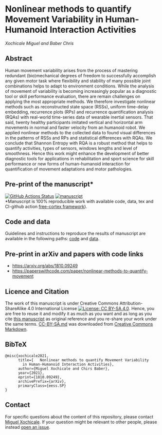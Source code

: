 # Nonlinear methods to quantify Movement Variability in Human-Humanoid Interaction Activities
*Xochicale Miguel and Baber Chris* 

## Abstract 
Human movement variability arises from the process of mastering redundant (bio)mechanical degrees of freedom to successfully accomplish any given motor task where flexibility and stability of many possible joint combinations helps to adapt to environment conditions.
While the analysis of movement of variability is becoming increasingly popular as a diagnostic tool or skill performance evaluation, there are remain challenges on applying the most appropriate methods.
We therefore investigate nonlinear methods such as reconstructed state space (RSSs), uniform time-delay embedding, recurrence plots (RPs) and recurrence quantification analysis (RQAs) with real-world time-series data of wearable inertial sensors.
That said, twenty healthy participants imitated vertical and horizontal arm movements in normal and faster velocity from an humanoid robot.
We applied nonlinear methods to the collected data to found visual differences in the patterns of RSSs and RPs and statistical differences with RQAs.
We conclude that Shannon Entropy with RQA is a robust method that helps to quantify activities, types of sensors, windows lengths and level of smoothness.
Hence this work might enhance the development of better diagnostic tools for applications in rehabilitation and sport science for skill performance or new forms of human-humanoid interaction for quantification of movement adaptations and motor pathologies.

## Pre-print of the manuscript* 
[![GitHub Actions Status](https://github.com/mxochicale/srep2021/workflows/Compiling-TeX-Manuscript/badge.svg)](https://github.com/mxochicale/srep2021/actions) [![manuscript](https://img.shields.io/badge/Read-manuscript-blue.svg)](https://github.com/mxochicale/srep2021/blob/pdfs/manuscript.pdf)   
*Manuscript is 100% reproducible work with available code, data, tex and CI-github action [free-cortex framework](https://github.com/free-cortex/framework)).

## Code and data
Guidelines and instructions to reproduce the results of manuscript are available in the following paths: [code](code/) and [data](data/).

## Pre-print in  arXiv and papers with code links
* https://arxiv.org/abs/1810.09249
* https://paperswithcode.com/paper/nonlinear-methods-to-quantify-movement

## Licence and Citation 
The work of this manuscript is under Creative Commons Attribution-ShareAlike 4.0 International License [![License: CC BY-SA 4.0](https://licensebuttons.net/l/by-sa/4.0/80x15.png)](https://creativecommons.org/licenses/by-sa/4.0/). 
Hence, you are free to reuse it and modify it as much as you want and as long as you cite [this manuscript](https://github.com/mxochicale/srep2021) as original reference and you re-share your work under the same terms.
[CC-BY-SA.md](CC-BY-SA.md) was downloaded from [Creative Commons Markdown](https://github.com/idleberg/Creative-Commons-Markdown).

## BibTeX
```
@misc{xochicale2021,
      title={	Nonlinear methods to quantify Movement Variability 
		in Human-Humanoid Interaction Activities}, 
      author={Miguel Xochicale and Chirs Baber},
      year={2021},
      eprint={1810.09249},
      archivePrefix={arXiv},
      primaryClass={eess.SP}
}
```

## Contact
For specific questions about the content of this repository, please contact [Miguel Xochicale](mailto:perez.xochicale@gmail.com?subject="[srep2021]").
If your question might be relevant to other people, please instead [open an issue](https://github.com/mxochicale/srep2021/issues).
